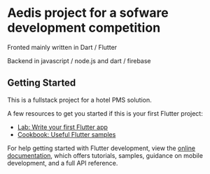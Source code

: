 # Aedis project for a sofware development competition

Fronted mainly written in Dart / Flutter

Backend in javascript / node.js and dart / firebase
## Getting Started

This is a fullstack project for a hotel PMS solution.

A few resources to get you started if this is your first Flutter project:

- [Lab: Write your first Flutter app](https://docs.flutter.dev/get-started/codelab)
- [Cookbook: Useful Flutter samples](https://docs.flutter.dev/cookbook)

For help getting started with Flutter development, view the
[online documentation](https://docs.flutter.dev/), which offers tutorials,
samples, guidance on mobile development, and a full API reference.
